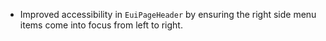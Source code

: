- Improved accessibility in `EuiPageHeader` by ensuring the right side menu items come into focus from left to right. 

